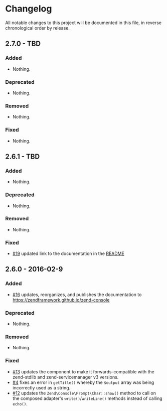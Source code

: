 # Changelog

All notable changes to this project will be documented in this file, in reverse chronological order by release.

## 2.7.0 - TBD

### Added

- Nothing.

### Deprecated

- Nothing.

### Removed

- Nothing.

### Fixed

- Nothing.

## 2.6.1 - TBD

### Added

- Nothing.

### Deprecated

- Nothing.

### Removed

- Nothing.

### Fixed

- [#19](https://github.com/zendframework/zend-console/pull/19) updated link
  to the documentation in the [README](README.md)

## 2.6.0 - 2016-02-9

### Added

- [#16](https://github.com/zendframework/zend-console/pull/16) updates,
  reorganizes, and publishes the documentation to
  https://zendframework.github.io/zend-console

### Deprecated

- Nothing.

### Removed

- Nothing.

### Fixed

- [#13](https://github.com/zendframework/zend-console/pull/13) updates the
  component to make it forwards-compatible with the zend-stdlib and
  zend-servicemanager v3 versions.
- [#4](https://github.com/zendframework/zend-console/pull/4) fixes an error in
  `getTitle()` whereby the `$output` array was being incorrectly used as a
  string.
- [#12](https://github.com/zendframework/zend-console/pull/12) updates the
  `Zend\Console\Prompt\Char::show()` method to call on the composed adapter's
  `write()`/`writeLine()` methods instead of calling `echo()`.
